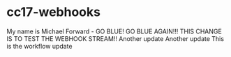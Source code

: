 # cc17-webhooks
My name is Michael Forward - GO BLUE!
GO BLUE AGAIN!!!
THIS CHANGE IS TO TEST THE WEBHOOK STREAM!!
Another update
Another update
This is the workflow update
